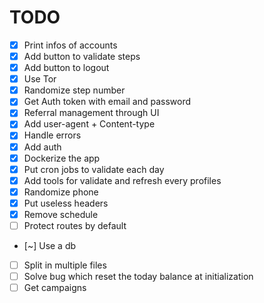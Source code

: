 # TODO

- [x] Print infos of accounts
- [x] Add button to validate steps
- [x] Add button to logout
- [x] Use Tor
- [x] Randomize step number
- [x] Get Auth token with email and password
- [x] Referral management through UI
- [x] Add user-agent + Content-type
- [x] Handle errors
- [x] Add auth
- [x] Dockerize the app
- [x] Put cron jobs to validate each day
- [x] Add tools for validate and refresh every profiles
- [x] Randomize phone
- [x] Put useless headers
- [x] Remove schedule
- [ ] Protect routes by default
- [~] Use a db
- [ ] Split in multiple files
- [ ] Solve bug which reset the today balance at initialization
- [ ] Get campaigns
